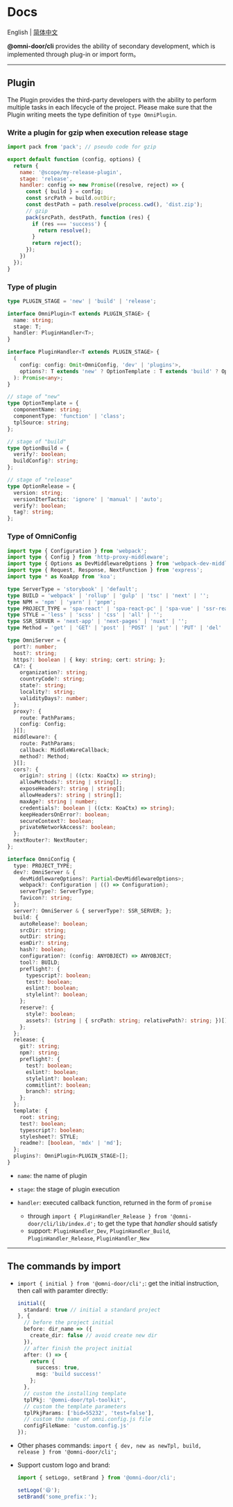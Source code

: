 # Docs

English | [简体中文](./DEV.zh-CN.md)

**@omni-door/cli** provides the ability of secondary development, which is implemented through plug-in or import form。

---

## Plugin
The Plugin provides the third-party developers with the ability to perform multiple tasks in each lifecycle of the project. Please make sure that the Plugin writing meets the type definition of `type OmniPlugin`.

### Write a plugin for gzip when execution release stage

```js
import pack from 'pack'; // pseudo code for gzip

export default function (config, options) {
  return {
    name: '@scope/my-release-plugin',
    stage: 'release',
    handler: config => new Promise((resolve, reject) => {
      const { build } = config;
      const srcPath = build.outDir;
      const destPath = path.resolve(process.cwd(), 'dist.zip');
      // gzip
      pack(srcPath, destPath, function (res) {
        if (res === 'success') {
          return resolve();
        }
        return reject();
      });
    })
  });
}
```

### Type of plugin
```ts
type PLUGIN_STAGE = 'new' | 'build' | 'release';

interface OmniPlugin<T extends PLUGIN_STAGE> {
  name: string;
  stage: T;
  handler: PluginHandler<T>;
}

interface PluginHandler<T extends PLUGIN_STAGE> {
  (
    config: config: Omit<OmniConfig, 'dev' | 'plugins'>,
    options?: T extends 'new' ? OptionTemplate : T extends 'build' ? OptionBuild : OptionRelease
  ): Promise<any>;
}

// stage of "new"
type OptionTemplate = {
  componentName: string;
  componentType: 'function' | 'class';
  tplSource: string;
};

// stage of "build"
type OptionBuild = {
  verify?: boolean;
  buildConfig?: string;
};

// stage of "release"
type OptionRelease = {
  version: string;
  versionIterTactic: 'ignore' | 'manual' | 'auto';
  verify?: boolean;
  tag?: string;
};
```

### Type of OmniConfig
```ts
import type { Configuration } from 'webpack';
import type { Config } from 'http-proxy-middleware';
import type { Options as DevMiddlewareOptions } from 'webpack-dev-middleware';
import type { Request, Response, NextFunction } from 'express';
import type * as KoaApp from 'koa';

type ServerType = 'storybook' | 'default';
type BUILD = 'webpack' | 'rollup' | 'gulp' | 'tsc' | 'next' | '';
type NPM = 'npm' | 'yarn' | 'pnpm';
type PROJECT_TYPE = 'spa-react' | 'spa-react-pc' | 'spa-vue' | 'ssr-react' | 'component-react' | 'component-vue' | 'toolkit';
type STYLE = 'less' | 'scss' | 'css' | 'all' | '';
type SSR_SERVER = 'next-app' | 'next-pages' | 'nuxt' | '';
type Method = 'get' | 'GET' | 'post' | 'POST' | 'put' | 'PUT' | 'del' | 'DEL';

type OmniServer = {
  port?: number;
  host?: string;
  https?: boolean | { key: string; cert: string; };
  CA?: {
    organization?: string;
    countryCode?: string;
    state?: string;
    locality?: string;
    validityDays?: number;
  };
  proxy?: {
    route: PathParams;
    config: Config;
  }[];
  middleware?: {
    route: PathParams;
    callback: MiddleWareCallback;
    method?: Method;
  }[];
  cors?: {
    origin?: string | ((ctx: KoaCtx) => string);
    allowMethods?: string | string[];
    exposeHeaders?: string | string[];
    allowHeaders?: string | string[];
    maxAge?: string | number;
    credentials?: boolean | ((ctx: KoaCtx) => string);
    keepHeadersOnError?: boolean;
    secureContext?: boolean;
    privateNetworkAccess?: boolean;
  };
  nextRouter?: NextRouter;
};

interface OmniConfig {
  type: PROJECT_TYPE;
  dev?: OmniServer & {
    devMiddlewareOptions?: Partial<DevMiddlewareOptions>;
    webpack?: Configuration | (() => Configuration);
    serverType?: ServerType;
    favicon?: string;
  };
  server?: OmniServer & { serverType?: SSR_SERVER; };
  build: {
    autoRelease?: boolean;
    srcDir: string;
    outDir: string;
    esmDir?: string;
    hash?: boolean;
    configuration?: (config: ANYOBJECT) => ANYOBJECT;
    tool?: BUILD;
    preflight?: {
      typescript?: boolean;
      test?: boolean;
      eslint?: boolean;
      stylelint?: boolean;
    };
    reserve?: {
      style?: boolean;
      assets?: (string | { srcPath: string; relativePath?: string; })[];
    };
  };
  release: {
    git?: string;
    npm?: string;
    preflight?: {
      test?: boolean;
      eslint?: boolean;
      stylelint?: boolean;
      commitlint?: boolean;
      branch?: string;
    };
  };
  template: {
    root: string;
    test?: boolean;
    typescript?: boolean;
    stylesheet?: STYLE;
    readme?: [boolean, 'mdx' | 'md'];
  };
  plugins?: OmniPlugin<PLUGIN_STAGE>[];
}
```

- `name`: the name of plugin

- `stage`: the stage of plugin execution

- `handler`: executed callback function, returned in the form of `promise`

  - through `import { PluginHandler_Release } from '@omni-door/cli/lib/index.d';` to get the type that *handler* should satisfy
  - support: `PluginHandler_Dev`, `PluginHandler_Build`, `PluginHandler_Release`, `PluginHandler_New`
---

## The commands by import
- `import { initial } from '@omni-door/cli';`: get the initial instruction, then call with paramter directly:

  ```ts
  initial({
    standard: true // initial a standard project
  }, {
    // before the project initial
    before: dir_name => ({
      create_dir: false // avoid create new dir
    }),
    // after finish the project initial
    after: () => {
      return {
        success: true,
        msg: 'build success!'
      };
    },
    // custom the installing template
    tplPkj: '@omni-door/tpl-toolkit',
    // custom the template parameters
    tplPkjParams: ['bid=55232', 'test=false'],
    // custom the name of omni.config.js file
    configFileName: 'custom.config.js'
  });
  ```

- Other phases commands: `import { dev, new as newTpl, build, release } from '@omni-door/cli';`

- Support custom logo and brand:
  ```ts
  import { setLogo, setBrand } from '@omni-door/cli';

  setLogo('😄');
  setBrand('some_prefix：');
  ```